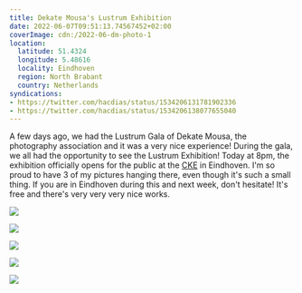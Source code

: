 ```yaml
---
title: Dekate Mousa's Lustrum Exhibition
date: 2022-06-07T09:51:13.74567452+02:00
coverImage: cdn:/2022-06-dm-photo-1
location:
  latitude: 51.4324
  longitude: 5.48616
  locality: Eindhoven
  region: North Brabant
  country: Netherlands
syndications:
- https://twitter.com/hacdias/status/1534206131781902336
- https://twitter.com/hacdias/status/1534206138077655040
---
```


<style>
.grid-2022-hlrrfoveli {
  grid-template-columns: repeat(6, 1fr);
  grid-template-areas:
    "a a b b c c"
    "d d d e e e";
}

.grid-2022-hlrrfoveli > *:nth-child(1) { grid-area: a; }
.grid-2022-hlrrfoveli > *:nth-child(2) { grid-area: b; }
.grid-2022-hlrrfoveli > *:nth-child(3) { grid-area: c; }
.grid-2022-hlrrfoveli > *:nth-child(4) { grid-area: d; }
.grid-2022-hlrrfoveli > *:nth-child(5) { grid-area: e; }
</style>

A few days ago, we had the Lustrum Gala of Dekate Mousa, the photography association and it was a very nice experience! During the gala, we all had the opportunity to see the Lustrum Exhibition! Today at 8pm, the exhibition officially opens for the public at the [CKE](https://cke.nl/) in Eindhoven. I'm so proud to have 3 of my pictures hanging there, even though it's such a small thing. If you are in Eindhoven during this and next week, don't hesitate! It's free and there's very very very nice works.

<div class="fw grid-2022-hlrrfoveli fg">

![](cdn:/2022-06-dm-photo-1)

![](cdn:/2022-06-dm-photo-2)

![](cdn:/2022-06-dm-photo-3)

![](cdn:/2022-06-dm-eating)

![](cdn:/2022-06-dm-instant)

</div>
